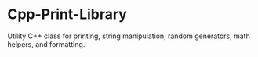 # Cpp-Print-Library
Utility C++ class for printing, string manipulation, random generators, math helpers, and formatting.
